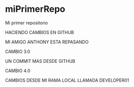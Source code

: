 # miPrimerRepo
Mi primer repositorio

HACIENDO CAMBIOS EN GITHUB 

MI AMIGO ANTHONY ESTA REPASANDO 

CAMBIO 3.0

UN COMMIT MAS DESDE GITHUB

CAMBIO 4.0


CAMBIOS DESDE MI RAMA LOCAL LLAMADA DEVELOPER01